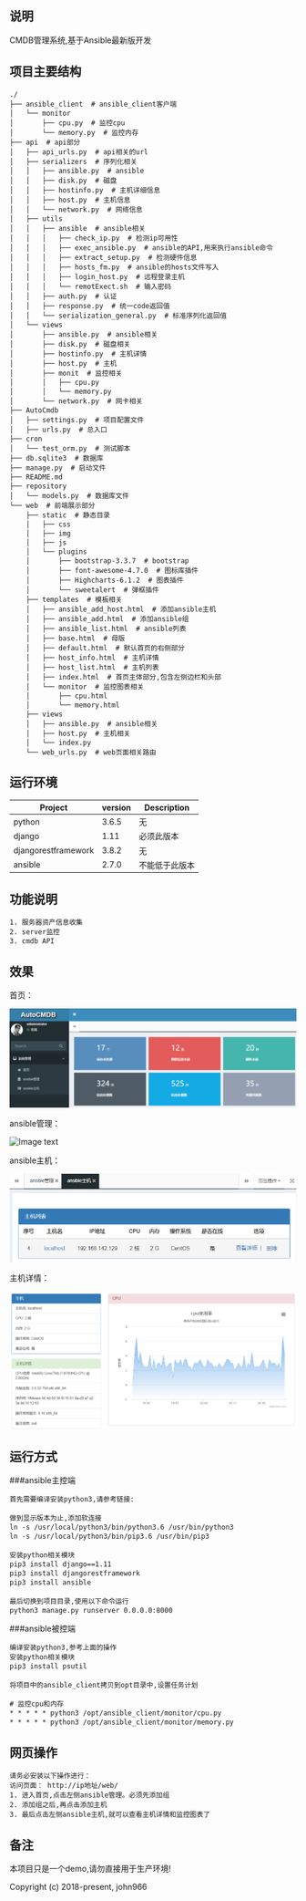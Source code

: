 ## 说明
CMDB管理系统,基于Ansible最新版开发

## 项目主要结构
```
./
├── ansible_client  # ansible_client客户端
│   └── monitor
│       ├── cpu.py  # 监控cpu
│       └── memory.py  # 监控内存
├── api  # api部分
│   ├── api_urls.py  # api相关的url
│   ├── serializers  # 序列化相关
│   │   ├── ansible.py  # ansible
│   │   ├── disk.py  # 磁盘
│   │   ├── hostinfo.py  # 主机详细信息
│   │   ├── host.py  # 主机信息
│   │   └── network.py  # 网络信息
│   ├── utils
│   │   ├── ansible  # ansible相关
│   │   │   ├── check_ip.py  # 检测ip可用性
│   │   │   ├── exec_ansible.py  # ansible的API,用来执行ansible命令
│   │   │   ├── extract_setup.py  # 检测硬件信息
│   │   │   ├── hosts_fm.py  # ansible的hosts文件写入
│   │   │   ├── login_host.py  # 远程登录主机
│   │   │   └── remotExect.sh  # 输入密码
│   │   ├── auth.py  # 认证
│   │   ├── response.py  # 统一code返回值
│   │   └── serialization_general.py  # 标准序列化返回值
│   └── views
│       ├── ansible.py  # ansible相关
│       ├── disk.py  # 磁盘相关
│       ├── hostinfo.py  # 主机详情
│       ├── host.py  # 主机
│       ├── monit  # 监控相关
│       │   ├── cpu.py
│       │   └── memory.py
│       └── network.py  # 网卡相关
├── AutoCmdb
│   ├── settings.py  # 项目配置文件
│   ├── urls.py  # 总入口
├── cron
│   └── test_orm.py  # 测试脚本
├── db.sqlite3  # 数据库
├── manage.py  # 启动文件
├── README.md
├── repository
│   └── models.py  # 数据库文件
└── web  # 前端展示部分
    ├── static  # 静态目录
    │   ├── css
    │   ├── img
    │   ├── js
    │   └── plugins
    │       ├── bootstrap-3.3.7  # bootstrap
    │       ├── font-awesome-4.7.0  # 图标库插件
    │       ├── Highcharts-6.1.2  # 图表插件
    │       └── sweetalert  # 弹框插件
    ├── templates  # 模板相关
    │   ├── ansible_add_host.html  # 添加ansible主机
    │   ├── ansible_add.html  # 添加ansible组
    │   ├── ansible_list.html  # ansible列表
    │   ├── base.html  # 母版
    │   ├── default.html  # 默认首页的右侧部分
    │   ├── host_info.html  # 主机详情
    │   ├── host_list.html  # 主机列表
    │   ├── index.html  # 首页主体部分,包含左侧边栏和头部
    │   └── monitor  # 监控图表相关
    │       ├── cpu.html
    │       └── memory.html
    ├── views
    │   ├── ansible.py  # ansible相关
    │   ├── host.py  # 主机相关
    │   └── index.py
    └── web_urls.py  # web页面相关路由
```

## 运行环境

| Project | version | Description |
|---------|--------|-------------|
| python  | 3.6.5 | 无 |
| django  | 1.11 | 必须此版本 |
| djangorestframework  | 3.8.2 | 无 |
| ansible  |2.7.0 | 不能低于此版本 |

## 功能说明
```
1. 服务器资产信息收集
2. server监控
3. cmdb API
```


## 效果
首页：

![Image text](IMG/01.png)

ansible管理：

![Image text](IMG/%E7%99%BB%E5%BD%95.png)

ansible主机：

![Image text](IMG/ansible%E4%B8%BB%E6%9C%BA%E7%AE%A1%E7%90%86.png)

主机详情：

![Image text](IMG/主机详情.png)


## 运行方式
###ansible主控端
```
首先需要编译安装python3,请参考链接:

做到显示版本为止,添加软连接
ln -s /usr/local/python3/bin/python3.6 /usr/bin/python3
ln -s /usr/local/python3/bin/pip3.6 /usr/bin/pip3

安装python相关模块
pip3 install django==1.11
pip3 install djangorestframework
pip3 install ansible

最后切换到项目目录,使用以下命令运行
python3 manage.py runserver 0.0.0.0:8000
```
###ansible被控端
```
编译安装python3,参考上面的操作
安装python相关模块
pip3 install psutil

将项目中的ansible_client拷贝到opt目录中,设置任务计划

# 监控cpu和内存
* * * * * python3 /opt/ansible_client/monitor/cpu.py
* * * * * python3 /opt/ansible_client/monitor/memory.py
```

## 网页操作
```
请务必安装以下操作进行：
访问页面： http://ip地址/web/
1. 进入首页,点击左侧ansible管理。必须先添加组
2. 添加组之后,再点击添加主机
3. 最后点击左侧ansible主机,就可以查看主机详情和监控图表了
```


## 备注
本项目只是一个demo,请勿直接用于生产环境!


Copyright (c) 2018-present, john966
